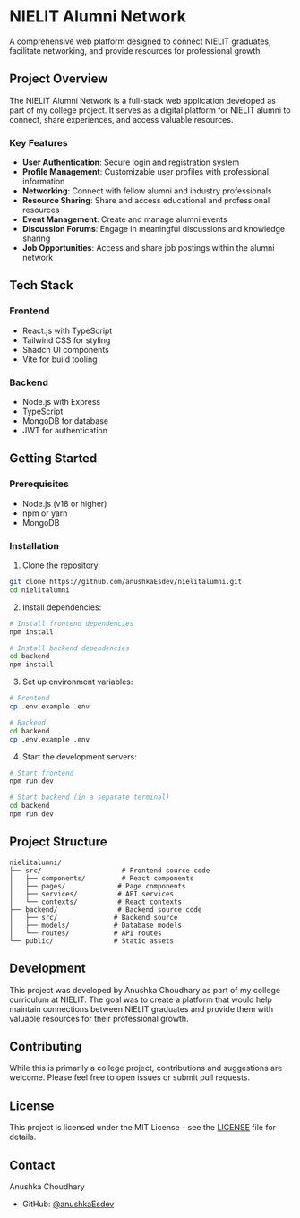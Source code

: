 # NIELIT Alumni Network

A comprehensive web platform designed to connect NIELIT graduates, facilitate networking, and provide resources for professional growth.

## Project Overview

The NIELIT Alumni Network is a full-stack web application developed as part of my college project. It serves as a digital platform for NIELIT alumni to connect, share experiences, and access valuable resources.

### Key Features

- **User Authentication**: Secure login and registration system
- **Profile Management**: Customizable user profiles with professional information
- **Networking**: Connect with fellow alumni and industry professionals
- **Resource Sharing**: Share and access educational and professional resources
- **Event Management**: Create and manage alumni events
- **Discussion Forums**: Engage in meaningful discussions and knowledge sharing
- **Job Opportunities**: Access and share job postings within the alumni network

## Tech Stack

### Frontend
- React.js with TypeScript
- Tailwind CSS for styling
- Shadcn UI components
- Vite for build tooling

### Backend
- Node.js with Express
- TypeScript
- MongoDB for database
- JWT for authentication

## Getting Started

### Prerequisites
- Node.js (v18 or higher)
- npm or yarn
- MongoDB

### Installation

1. Clone the repository:
```bash
git clone https://github.com/anushkaEsdev/nielitalumni.git
cd nielitalumni
```

2. Install dependencies:
```bash
# Install frontend dependencies
npm install

# Install backend dependencies
cd backend
npm install
```

3. Set up environment variables:
```bash
# Frontend
cp .env.example .env

# Backend
cd backend
cp .env.example .env
```

4. Start the development servers:
```bash
# Start frontend
npm run dev

# Start backend (in a separate terminal)
cd backend
npm run dev
```

## Project Structure

```
nielitalumni/
├── src/                    # Frontend source code
│   ├── components/         # React components
│   ├── pages/             # Page components
│   ├── services/          # API services
│   └── contexts/          # React contexts
├── backend/               # Backend source code
│   ├── src/              # Backend source
│   ├── models/           # Database models
│   └── routes/           # API routes
└── public/               # Static assets
```

## Development

This project was developed by Anushka Choudhary as part of my college curriculum at NIELIT. The goal was to create a platform that would help maintain connections between NIELIT graduates and provide them with valuable resources for their professional growth.

## Contributing

While this is primarily a college project, contributions and suggestions are welcome. Please feel free to open issues or submit pull requests.

## License

This project is licensed under the MIT License - see the [LICENSE](LICENSE) file for details.

## Contact

Anushka Choudhary
- GitHub: [@anushkaEsdev](https://github.com/anushkaEsdev)
